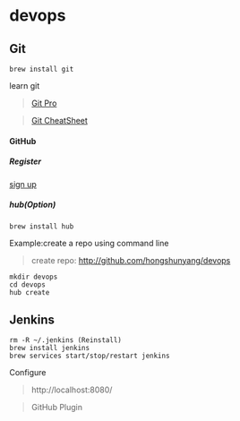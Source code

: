 # devops 

## Git

```
brew install git
```

learn git

> [Git Pro](https://git-scm.com/book/en/v2)

> [Git CheatSheet](./git.md)

#### GitHub

##### Register
    
[sign up](http://github.com)

##### hub(Option)

```
brew install hub
```
Example:create a repo using command line

> create repo: http://github.com/hongshunyang/devops

```
mkdir devops
cd devops
hub create
```

## Jenkins

```
rm -R ~/.jenkins (Reinstall)
brew install jenkins
brew services start/stop/restart jenkins
```
Configure 

> http://localhost:8080/

> GitHub Plugin




